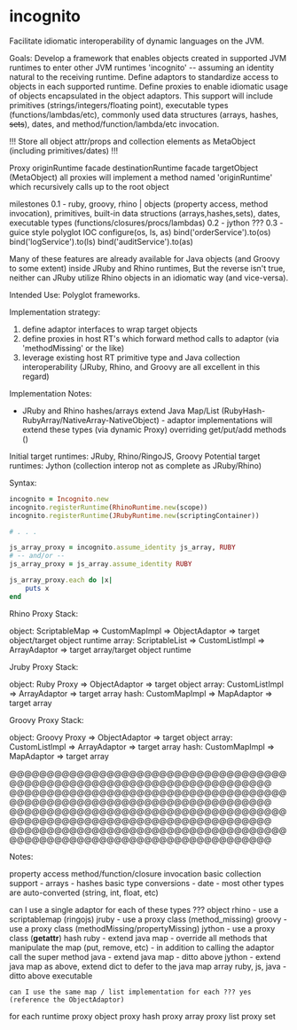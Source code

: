 incognito
=========

Facilitate idiomatic interoperability of dynamic languages on the JVM.

Goals:
Develop a framework that enables objects created in supported JVM runtimes to enter other JVM runtimes 'incognito' -- assuming
an identity natural to the receiving runtime.  Define adaptors to standardize access to objects in each supported runtime.
Define proxies to enable idiomatic usage of objects encapsulated in the object adaptors. This support will include primitives
(strings/integers/floating point), executable types (functions/lambdas/etc), commonly used data structures (arrays,
hashes, ~~sets~~), dates, and method/function/lambda/etc invocation.

!!!
Store all object attr/props and collection elements as MetaObject (including primitives/dates)
!!!

Proxy
    originRuntime facade
    destinationRuntime facade
    targetObject (MetaObject)
    all proxies will implement a method named 'originRuntime' which recursively calls up to the root object

milestones
0.1 - ruby, groovy, rhino | objects (property access, method invocation), primitives, built-in data structions (arrays,hashes,sets), dates, executable types (functions/closures/procs/lambdas)
0.2 - jython ???
0.3 - guice style polyglot IOC
configure(os, ls, as)
    bind('orderService').to(os)
    bind('logService').to(ls)
    bind('auditService').to(as)



Many of these features are already available for Java objects (and Groovy to some extent) inside JRuby and Rhino runtimes,
But the reverse isn't true, neither can JRuby utilize Rhino objects in an idiomatic way (and vice-versa).

Intended Use:
Polyglot frameworks.

Implementation strategy:
1. define adaptor interfaces to wrap target objects
2. define proxies in host RT's which forward method calls to adaptor (via 'methodMissing' or the like)
3. leverage existing host RT primitive type and Java collection interoperability (JRuby, Rhino, and Groovy are all
   excellent in this regard)

Implementation Notes:
- JRuby and Rhino hashes/arrays extend Java Map/List (RubyHash-RubyArray/NativeArray-NativeObject) - adaptor implementations
  will extend these types (via dynamic Proxy) overriding get/put/add methods ()

Initial target runtimes: JRuby, Rhino/RingoJS, Groovy
Potential target runtimes: Jython (collection interop not as complete as JRuby/Rhino)

Syntax:
```ruby
incognito = Incognito.new
incognito.registerRuntime(RhinoRuntime.new(scope))
incognito.registerRuntime(JRubyRuntime.new(scriptingContainer))

# . . .

js_array_proxy = incognito.assume_identity js_array, RUBY
# -- and/or --
js_array_proxy = js_array.assume_identity RUBY

js_array_proxy.each do |x|
    puts x
end
```

Rhino Proxy Stack:

object: ScriptableMap => CustomMapImpl => ObjectAdaptor => target object/target object runtime
array:  ScriptableList => CustomListImpl => ArrayAdaptor => target array/target object runtime

Jruby Proxy Stack:

object: Ruby Proxy => ObjectAdaptor => target object
array:  CustomListImpl => ArrayAdaptor => target array
hash:   CustomMapImpl => MapAdaptor => target array

Groovy Proxy Stack:

object: Groovy Proxy => ObjectAdaptor => target object
array:  CustomListImpl => ArrayAdaptor => target array
hash:   CustomMapImpl => MapAdaptor => target array

@@@@@@@@@@@@@@@@@@@@@@@@@@@@@@@@@@@@@@@@@@@@@@@@@@@@@@@@@@@@@@@@@@@@@@@@
@@@@@@@@@@@@@@@@@@@@@@@@@@@@@@@@@@@@@@@@@@@@@@@@@@@@@@@@@@@@@@@@@@@@@@@@
@@@@@@@@@@@@@@@@@@@@@@@@@@@@@@@@@@@@@@@@@@@@@@@@@@@@@@@@@@@@@@@@@@@@@@@@
@@@@@@@@@@@@@@@@@@@@@@@@@@@@@@@@@@@@@@@@@@@@@@@@@@@@@@@@@@@@@@@@@@@@@@@@

Notes:

property access
method/function/closure invocation
basic collection support
    - arrays
    - hashes
basic type conversions
    - date
    - most other types are auto-converted (string, int, float, etc)


can I use a single adaptor for each of these types ???
object
    rhino - use a scriptablemap (ringojs)
    jruby - use a proxy class (method_missing)
    groovy - use a proxy class (methodMissing/propertyMissing)
    jython - use a proxy class (__getattr__)
hash
    ruby - extend java map
        - override all methods that manipulate the map (put, remove, etc)
        - in addition to calling the adaptor call the super method
    java - extend java map
        - ditto above
    jython - extend java map as above, extend dict to defer to the java map
array
    ruby, js, java - ditto above
executable

    can I use the same map / list implementation for each ??? yes (reference the ObjectAdaptor)

for each runtime
proxy object
proxy hash
proxy array
proxy list
proxy set